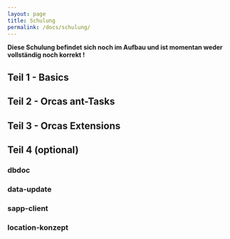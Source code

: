 ```yaml
---
layout: page
title: Schulung
permalink: /docs/schulung/
---
```


**Diese Schulung befindet sich noch im Aufbau und ist momentan weder vollständig noch korrekt !**

## Teil 1 - Basics

## Teil 2 - Orcas ant-Tasks

## Teil 3 - Orcas Extensions

## Teil 4 (optional)

### dbdoc

### data-update

### sapp-client

### location-konzept

